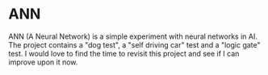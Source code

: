 # ANN
ANN (A Neural Network) is a simple experiment with neural networks in AI. The project contains a "dog test", a "self driving car" test and a "logic gate" test. I would love to find the time to revisit this project and see if I can improve upon it now.
